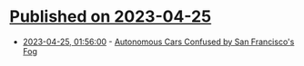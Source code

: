 # [Published on 2023-04-25](index.md)

* [2023-04-25, 01:56:00](https://soylentnews.org/article.pl?sid=23/04/24/045216&from=rss) - [Autonomous Cars Confused by San Francisco's Fog](https://soylentnews.org/article.pl?sid=23/04/24/045216&from=rss)
